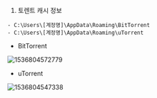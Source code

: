 1. 토렌트 캐시 정보

```
- C:\Users\[계정명]\AppData\Roaming\BitTorrent
- C:\Users\[계정명]\AppData\Roaming\uTorrent
```



- BitTorrent

![1536804572779](C:\Users\ohseo\AppData\Local\Temp\1536804572779.png)



- uTorrent

![1536804547338](C:\Users\ohseo\AppData\Local\Temp\1536804547338.png)



